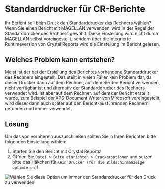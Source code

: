# Standarddrucker für CR-Berichte

Ihr Bericht soll beim Druck den Standarddrucker des Rechners wählen? 
Wenn Sie einen Bericht mit MAGELLAN verwenden, wird in der Regel der Standarddrucker des Rechners gewählt. Diese Einstellung wird nicht durch MAGELLAN selbst voreingestellt, sondern über die integrierte Runtimeversion von Crystal Reports wird die Einstellung im Bericht gelesen.

## Welches Problem kann entstehen?

Meist ist der bei der Erstellung des Berichtes vorhandene Standarddrucker des Rechners eingestellt. Das stellt in vielen Fällen kein Problem dar, da dieser Drucker dann auf dem Rechner, auf dem Sie den Bericht verwenden, nicht verfügbar ist und alternativ der Standarddrucker des Rechners verwendet wird.
Ist aber auf dem Rechner, auf dem der Bericht erstellt wurde, zum Beispiel der XPS-Document Writer von Mircosoft voreingestellt, wird dieser dann auch später auf den Bericht-ausführenden Rechnern gefunden und immer verwendet.

## Lösung

Um das von vornherein auszuschließen sollten Sie in Ihren Berichten bitte folgenden Einstellung wählen:

1. Starten Sie den Bericht mit Crystal Reports!
2. Öffnen Sie `Datei > Seite einrichten > Druckeroptionen` und setzen bitte das Häkchen für `Kein Drucker (für die Bildschirmanzeige optimieren)`! 

![Wählen Sie diese Option um immer den Standarddrucker für den Druck zu verwenden!](/assets/images/knowledgebase/cr-drucker.png)

